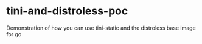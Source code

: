 # tini-and-distroless-poc
Demonstration of how you can use tini-static and the distroless base image for go
